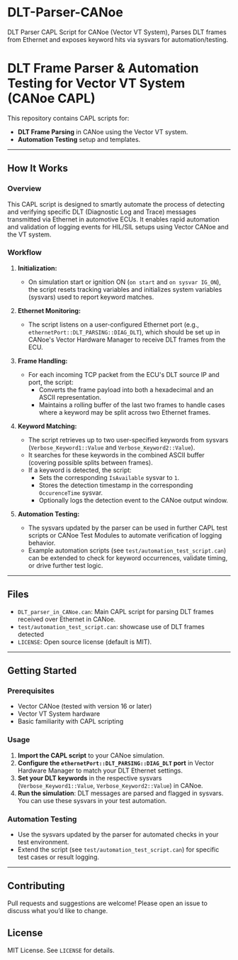 # DLT-Parser-CANoe
DLT Parser CAPL Script for CANoe (Vector VT System), Parses DLT frames from Ethernet and exposes keyword hits via sysvars for automation/testing.

# DLT Frame Parser & Automation Testing for Vector VT System (CANoe CAPL)

This repository contains CAPL scripts for:
- **DLT Frame Parsing** in CANoe using the Vector VT system.
- **Automation Testing** setup and templates.

---

## How It Works

### Overview

This CAPL script is designed to smartly automate the process of detecting and verifying specific DLT (Diagnostic Log and Trace) messages transmitted via Ethernet in automotive ECUs. It enables rapid automation and validation of logging events for HIL/SIL setups using Vector CANoe and the VT system.

### Workflow

1. **Initialization:**
   - On simulation start or ignition ON (`on start` and `on sysvar IG_ON`), the script resets tracking variables and initializes system variables (sysvars) used to report keyword matches.

2. **Ethernet Monitoring:**
   - The script listens on a user-configured Ethernet port (e.g., `ethernetPort::DLT_PARSING::DIAG_DLT`), which should be set up in CANoe's Vector Hardware Manager to receive DLT frames from the ECU.

3. **Frame Handling:**
   - For each incoming TCP packet from the ECU's DLT source IP and port, the script:
     - Converts the frame payload into both a hexadecimal and an ASCII representation.
     - Maintains a rolling buffer of the last two frames to handle cases where a keyword may be split across two Ethernet frames.

4. **Keyword Matching:**
   - The script retrieves up to two user-specified keywords from sysvars (`Verbose_Keyword1::Value` and `Verbose_Keyword2::Value`).
   - It searches for these keywords in the combined ASCII buffer (covering possible splits between frames).
   - If a keyword is detected, the script:
     - Sets the corresponding `IsAvailable` sysvar to `1`.
     - Stores the detection timestamp in the corresponding `OccurenceTime` sysvar.
     - Optionally logs the detection event to the CANoe output window.

5. **Automation Testing:**
   - The sysvars updated by the parser can be used in further CAPL test scripts or CANoe Test Modules to automate verification of logging behavior.
   - Example automation scripts (see `test/automation_test_script.can`) can be extended to check for keyword occurrences, validate timing, or drive further test logic.

---

## Files

- `DLT_parser_in_CANoe.can`: Main CAPL script for parsing DLT frames received over Ethernet in CANoe.
- `test/automation_test_script.can`: showcase use of DLT frames detected
- `LICENSE`: Open source license (default is MIT).

---

## Getting Started

### Prerequisites

- Vector CANoe (tested with version 16 or later)
- Vector VT System hardware
- Basic familiarity with CAPL scripting

### Usage

1. **Import the CAPL script** to your CANoe simulation.
2. **Configure the `ethernetPort::DLT_PARSING::DIAG_DLT` port** in Vector Hardware Manager to match your DLT Ethernet settings.
3. **Set your DLT keywords** in the respective sysvars (`Verbose_Keyword1::Value`, `Verbose_Keyword2::Value`) in CANoe.
4. **Run the simulation**: DLT messages are parsed and flagged in sysvars. You can use these sysvars in your test automation.

### Automation Testing

- Use the sysvars updated by the parser for automated checks in your test environment.
- Extend the script (see `test/automation_test_script.can`) for specific test cases or result logging.

---

## Contributing

Pull requests and suggestions are welcome! Please open an issue to discuss what you’d like to change.

## License

MIT License. See `LICENSE` for details.
